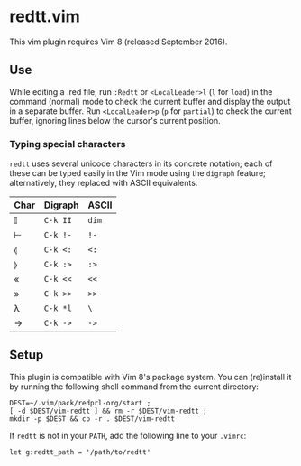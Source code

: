 # redtt.vim

This vim plugin requires Vim 8 (released September 2016).

## Use

While editing a .red file, run `:Redtt` or `<LocalLeader>l` (`l` for `load`) in
the command (normal) mode to check the current buffer and display the output in
a separate buffer. Run `<LocalLeader>p` (`p` for `partial`) to check the current
buffer, ignoring lines below the cursor's current position.

### Typing special characters

`redtt` uses several unicode characters in its concrete notation; each of these
can be typed easily in the Vim mode using the `digraph` feature; alternatively,
they replaced with ASCII equivalents.

| Char | Digraph   | ASCII |
|------|-----------|-------|
| 𝕀    | `C-k II`  | `dim` |
| ⊢    | `C-k !-`  | `!-`  |
| ⦉    | `C-k <:`  | `<:`  |
| ⦊    | `C-k :>`  | `:>`  |
| «    | `C-k <<`  | `<<`  |
| »    | `C-k >>`  | `>>`  |
| λ    | `C-k *l`  | `\`   |
| →    | `C-k ->`  | `->`  |

## Setup

This plugin is compatible with Vim 8's package system. You can (re)install it by
running the following shell command from the current directory:

    DEST=~/.vim/pack/redprl-org/start ;
    [ -d $DEST/vim-redtt ] && rm -r $DEST/vim-redtt ;
    mkdir -p $DEST && cp -r . $DEST/vim-redtt

If `redtt` is not in your `PATH`, add the following line to your `.vimrc`:

    let g:redtt_path = '/path/to/redtt'
